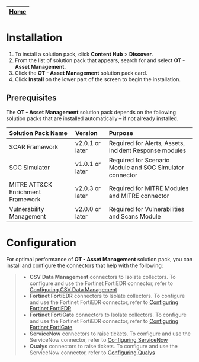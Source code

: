 | [Home](../README.md) |
|--------------------------------------------|

# Installation

1. To install a solution pack, click **Content Hub** > **Discover**.
2. From the list of solution pack that appears, search for and select **OT - Asset Management**.
3. Click the **OT - Asset Management** solution pack card.
4. Click **Install** on the lower part of the screen to begin the installation.

## Prerequisites

The **OT - Asset Management** solution pack depends on the following solution packs that are installed automatically &ndash; if not already installed.

| Solution Pack Name | Version | Purpose   |
| :--------------------- | :---------------------| :--------------------------------------- |
| SOAR Framework | v2.0.1 or later | Required for Alerts, Assets, Incident Response modules | 
| SOC Simulator | v1.0.1 or later | Required for Scenario Module and SOC Simulator connector |
| MITRE ATT&CK Enrichment Framework | v2.0.3 or later | Required for MITRE Modules and MITRE connector |
| Vulnerability Management | v2.0.0 or later | Required for Vulnerabilities and Scans Module |


# Configuration

For optimal performance of **OT - Asset Management** solution pack, you can install and configure the connectors that help with the following:

>* **CSV Data Management** connectors to Isolate collectors. To configure and use the Fortinet FortiEDR connector, refer to [Configuring CSV Data Management](https://docs.fortinet.com/document/fortisoar/1.1.0/csv-data-management/346/csv-data-management-v1-1-0)
>* **Fortinet FortiEDR** connectors to Isolate collectors. To configure and use the Fortinet FortiEDR connector, refer to [Configuring Fortinet FortiEDR](https://docs.fortinet.com/document/fortisoar/1.3.0/fortinet-fortiedr/161/fortinet-fortiedr-v1-3-0)
>* **Fortinet FortiGate** connectors to Isolate collectors. To configure and use the Fortinet FortiEDR connector, refer to [Configuring Fortinet FortiGate](https://docs.fortinet.com/document/fortisoar/5.2.1/fortinet-fortigate/425/fortinet-fortigate-v5-2-1)
>* **ServiceNow** connectors to raise tickets. To configure and use the ServiceNow connector, refer to [Configuring ServiceNow](https://docs.fortinet.com/document/fortisoar/3.2.0/servicenow/384/servicenow-v3-2-0)
>* **Qualys** connectors to raise tickets. To configure and use the ServiceNow connector, refer to [Configuring Qualys](https://docs.fortinet.com/document/fortisoar/1.0.1/qualys/1/qualys-v1-0-1)